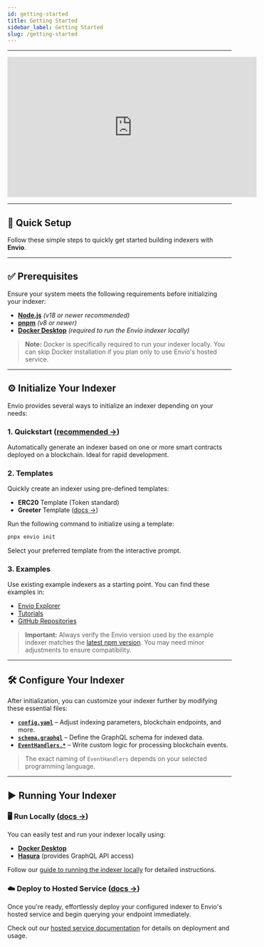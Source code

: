 ```yaml
---
id: getting-started
title: Getting Started
sidebar_label: Getting Started
slug: /getting-started
---
```


---

<iframe width="560" height="315" src="https://www.youtube.com/embed/LNhaN-Cikis" title="Envio - Getting Started Guide" frameborder="0" allow="accelerometer; autoplay; clipboard-write; encrypted-media; gyroscope; picture-in-picture" allowfullscreen></iframe>

---

## 🚀 Quick Setup

Follow these simple steps to quickly get started building indexers with **Envio**.

---

## ✅ Prerequisites

Ensure your system meets the following requirements before initializing your indexer:

- **[Node.js](https://nodejs.org/en/download/current)** _(v18 or newer recommended)_
- **[pnpm](https://pnpm.io/installation)** _(v8 or newer)_
- **[Docker Desktop](https://www.docker.com/products/docker-desktop/)** _(required to run the Envio indexer locally)_

> **Note:** Docker is specifically required to run your indexer locally. You can skip Docker installation if you plan only to use Envio's hosted service.

---

## ⚙️ Initialize Your Indexer

Envio provides several ways to initialize an indexer depending on your needs:

### 1. Quickstart ([recommended →](./contract-import))

Automatically generate an indexer based on one or more smart contracts deployed on a blockchain. Ideal for rapid development.

### 2. Templates

Quickly create an indexer using pre-defined templates:

- **ERC20** Template (Token standard)
- **Greeter** Template ([docs →](./greeter-tutorial))

Run the following command to initialize using a template:

```bash
pnpx envio init
```

Select your preferred template from the interactive prompt.

### 3. Examples

Use existing example indexers as a starting point. You can find these examples in:

- [Envio Explorer](https://envio.dev/explorer)
- [Tutorials](./tutorial-erc20-token-transfers)
- [GitHub Repositories](https://github.com/enviodev)

> **Important:** Always verify the Envio version used by the example indexer matches the [latest npm version](https://www.npmjs.com/package/envio). You may need minor adjustments to ensure compatibility.

---

## 🛠️ Configure Your Indexer

After initialization, you can customize your indexer further by modifying these essential files:

- **[`config.yaml`](./configuration-file)** – Adjust indexing parameters, blockchain endpoints, and more.
- **[`schema.graphql`](./schema)** – Define the GraphQL schema for indexed data.
- **[`EventHandlers.*`](./event-handlers)** – Write custom logic for processing blockchain events.

> The exact naming of `EventHandlers` depends on your selected programming language.

---

## ▶️ Running Your Indexer

### 🖥️ Run Locally ([docs →](./running-locally))

You can easily test and run your indexer locally using:

- **[Docker Desktop](https://www.docker.com/products/docker-desktop/)**
- **[Hasura](https://hasura.io/)** (provides GraphQL API access)

Follow our [guide to running the indexer locally](./running-locally) for detailed instructions.

### ☁️ Deploy to Hosted Service ([docs →](./hosted-service))

Once you're ready, effortlessly deploy your configured indexer to Envio's hosted service and begin querying your endpoint immediately.

Check out our [hosted service documentation](./hosted-service) for details on deployment and usage.
